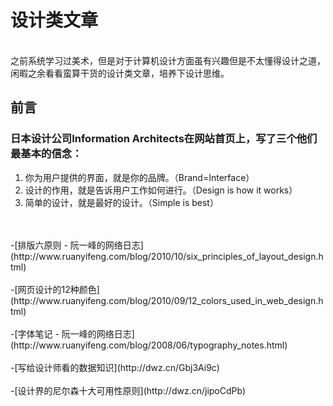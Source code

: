 # 设计类文章
<br/>
之前系统学习过美术，但是对于计算机设计方面虽有兴趣但是不太懂得设计之道，闲暇之余看看蛮算干货的设计类文章，培养下设计思维。

## 前言
### 日本设计公司Information Architects在网站首页上，写了三个他们最基本的信念：
1. 你为用户提供的界面，就是你的品牌。（Brand=Interface）
2. 设计的作用，就是告诉用户工作如何进行。（Design is how it works）
3. 简单的设计，就是最好的设计。（Simple is best）

<br/>
<br/>
-[排版六原则 - 阮一峰的网络日志](http://www.ruanyifeng.com/blog/2010/10/six_principles_of_layout_design.html)
<br/>
<br/>
-[网页设计的12种颜色](http://www.ruanyifeng.com/blog/2010/09/12_colors_used_in_web_design.html)
<br/>
<br/>
-[字体笔记 - 阮一峰的网络日志](http://www.ruanyifeng.com/blog/2008/06/typography_notes.html)
<br/>
<br/>
-[写给设计师看的数据知识](http://dwz.cn/Gbj3Ai9c)
<br/>
<br/>
-[设计界的尼尔森十大可用性原则](http://dwz.cn/jipoCdPb)
<br/>
<br/>
